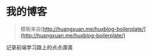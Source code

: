 # 我的博客

> 模板来自[http://huangxuan.me/huxblog-boilerplate/](http://huangxuan.me/huxblog-boilerplate/)

记录前端学习路上的点点滴滴
